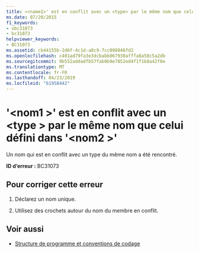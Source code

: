 ```yaml
---
title: «<name1>' est en conflit avec un <type> par le même nom que celui défini dans '<name2>»
ms.date: 07/20/2015
f1_keywords:
- vbc31073
- bc31073
helpviewer_keywords:
- BC31073
ms.assetid: cb44155b-2d6f-4c1d-a8c9-7cc098846fd2
ms.openlocfilehash: c401ad79fa3e3dcbabb867938afffa8a58c5a2db
ms.sourcegitcommit: 9b552addadfb57fab0b9e7852ed4f1f1b8a42f8e
ms.translationtype: MT
ms.contentlocale: fr-FR
ms.lasthandoff: 04/23/2019
ms.locfileid: "61958442"
---
```

# <a name="name1-conflicts-with-a-type-by-the-same-name-defined-in-name2"></a>'\<nom1 >' est en conflit avec un \<type > par le même nom que celui défini dans '\<nom2 >'
Un nom qui est en conflit avec un type du même nom a été rencontré.  
  
 **ID d’erreur :** BC31073  
  
## <a name="to-correct-this-error"></a>Pour corriger cette erreur  
  
1. Déclarez un nom unique.  
  
2. Utilisez des crochets autour du nom du membre en conflit.  
  
## <a name="see-also"></a>Voir aussi

- [Structure de programme et conventions de codage](../../visual-basic/programming-guide/program-structure/program-structure-and-code-conventions.md)
